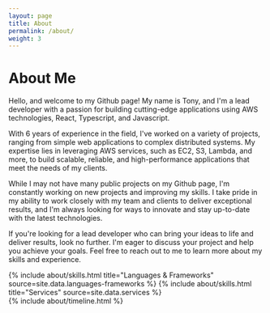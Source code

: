 ```yaml
---
layout: page
title: About
permalink: /about/
weight: 3
---
```


# **About Me**

Hello, and welcome to my Github page! My name is Tony, and I'm a lead developer with a passion for building cutting-edge applications using AWS technologies, React, Typescript, and Javascript.

With 6 years of experience in the field, I've worked on a variety of projects, ranging from simple web applications to complex distributed systems. My expertise lies in leveraging AWS services, such as EC2, S3, Lambda, and more, to build scalable, reliable, and high-performance applications that meet the needs of my clients.

While I may not have many public projects on my Github page, I'm constantly working on new projects and improving my skills. I take pride in my ability to work closely with my team and clients to deliver exceptional results, and I'm always looking for ways to innovate and stay up-to-date with the latest technologies.

If you're looking for a lead developer who can bring your ideas to life and deliver results, look no further. I'm eager to discuss your project and help you achieve your goals. Feel free to reach out to me to learn more about my skills and experience.


<div class="row">
{% include about/skills.html title="Languages & Frameworks" source=site.data.languages-frameworks %}
{% include about/skills.html title="Services" source=site.data.services %}
</div>

<div class="row">
{% include about/timeline.html %}
</div>
